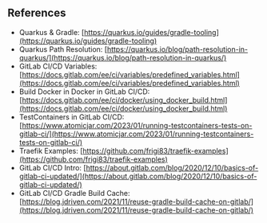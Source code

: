 ## References

- Quarkus & Gradle: [https://quarkus.io/guides/gradle-tooling](https://quarkus.io/guides/gradle-tooling)
- Quarkus Path
  Resolution: [https://quarkus.io/blog/path-resolution-in-quarkus/](https://quarkus.io/blog/path-resolution-in-quarkus/)
- GitLab CI/CD
  Variables: [https://docs.gitlab.com/ee/ci/variables/predefined_variables.html](https://docs.gitlab.com/ee/ci/variables/predefined_variables.html)
- Build Docker in Docker in GitLab
  CI/CD: [https://docs.gitlab.com/ee/ci/docker/using_docker_build.html](https://docs.gitlab.com/ee/ci/docker/using_docker_build.html)
- TestContainers in GitLab
  CI/CD: [https://www.atomicjar.com/2023/01/running-testcontainers-tests-on-gitlab-ci/](https://www.atomicjar.com/2023/01/running-testcontainers-tests-on-gitlab-ci/)
- Traefik Examples: [https://github.com/frigi83/traefik-examples](https://github.com/frigi83/traefik-examples)
- GitLab CI/CD
  Intro: [https://about.gitlab.com/blog/2020/12/10/basics-of-gitlab-ci-updated/](https://about.gitlab.com/blog/2020/12/10/basics-of-gitlab-ci-updated/)
- GitLab CI/CD Gradle Build
  Cache: [https://blog.jdriven.com/2021/11/reuse-gradle-build-cache-on-gitlab/](https://blog.jdriven.com/2021/11/reuse-gradle-build-cache-on-gitlab/)